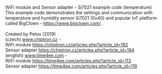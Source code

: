 WiFi module and Sensor adapter - Si7021 example code (temperature)</br>
This example code demonstrates the settings and communication with temperature and humidity sensor Si7021 (0x40) and popular IoT platform called BigClown - https://www.bigclown.com/ .</br>
</br>
Created by Petus (2019)</br>
(czech) www.chiptron.cz - </br>
WiFi module https://chiptron.cz/articles.php?article_id=182</br>
Sensor adapter https://chiptron.cz/articles.php?article_id=194</br>
(english) www.time4ee.com - </br>
WiFi module https://time4ee.com/articles.php?article_id=113</br>
Sensor adapter https://time4ee.com/articles.php?article_id=119</br>

